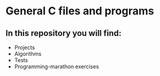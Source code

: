# General C files and programs

## In this repository you will find:

* Projects
* Algorithms
* Tests
* Programming-marathon exercises

